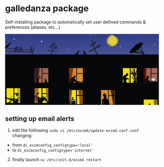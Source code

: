 # galledanza package
Self-installing package to automatically set user defined commands &amp; preferences (aliases, etc...)

![alt text](/doc/MoscowTimes.png) <!-- taken from here: https://www.themoscowtimes.com/2016/12/30/russia-hacker-superpower-a56704 -->

## setting up email alerts

1. edit the folllowing `sudo vi /etc/exim4/update-exim4.conf.conf` changing: 
* from `dc_eximconfig_configtype='local'`
* to   `dc_eximconfig_configtype='internet'`
2. finally launch `su /etc/init.d/exim4 restart` 

